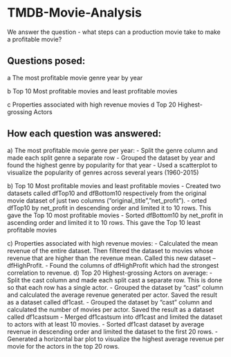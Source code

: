 # TMDB-Movie-Analysis
We answer the question - what steps can a production movie take to make a profitable movie?
## Questions posed:
 a The most profitable movie genre year by year
 
 b Top 10 Most profitable movies and least profitable movies
 
 c Properties associated with high revenue movies
 d Top 20 Highest-grossing Actors

## How each question was answered:
 a) The most profitable movie genre per year:
     -  Split the genre column and made each split genre a separate row
     -  Grouped the dataset by year and found the highest genre by popularity for that year
     -  Used a scatterplot to visualize the popularity of genres across several years (1960-2015)

 b) Top 10 Most profitable movies and least profitable movies
     - Created two datasets called dfTop10 and dfBottom10 respectively from the original movie dataset of just two columns (“original_title”,”net_profit”). 
     - orted dfTop10 by net_profit in descending order and limited it to 10 rows. This 
gave the Top 10 most profitable movies 
     - Sorted dfBottom10 by net_profit in ascending order and limited it to 10 rows. This 
gave the Top 10 least profitable movies

 c)  Properties associated with high revenue movies:
    - Calculated the mean revenue of the entire dataset. Then filtered the dataset to 
movies whose revenue that are higher than the revenue mean. Called this new 
dataset – dfHighProfit.
    -  Found the columns of dfHighProfit which had the strongest correlation to 
revenue.
 d) Top 20 Highest-grossing Actors on average:
    - Split the cast column and made each split cast a separate row. This is done so 
that each row has a single actor.
    - Grouped the dataset by “cast” column and calculated the average revenue 
generated per actor. Saved the result as a dataset called df1cast.
    -  Grouped the dataset by “cast” column and calculated the number of movies per 
actor. Saved the result as a dataset called df1castsum
    -  Merged df1castsum into df1cast and limited the dataset to actors with at least 10 
movies. 
    -  Sorted df1cast dataset by average revenue in descending order and limited the 
dataset to the first 20 rows. 
    -  Generated a horizontal bar plot to visualize the highest average revenue per 
movie for the actors in the top 20 rows.


